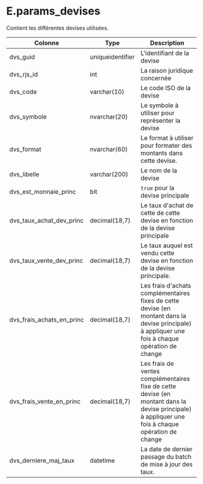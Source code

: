 # E.params_devises

Contient les différentes devises utilisées.

Colonne|Type|Description
---|---|---
dvs_guid|uniqueidentifier|L'identifiant de la devise 
dvs_rjs_id|int|La raison juridique concernée 
dvs_code|varchar(10)|Le code ISO de la devise 
dvs_symbole|nvarchar(20)|Le symbole à utiliser pour représenter la devise 
dvs_format|nvarchar(60)|Le format à utiliser pour formater des montants dans cette devise. 
dvs_libelle|varchar(200)|Le nom de la devise 
dvs_est_monnaie_princ|bit|`true` pour la devise principale 
dvs_taux_achat_dev_princ|decimal(18,7)|Le taux d'achat de cette de cette devise en fonction de la devise principale 
dvs_taux_vente_dev_princ|decimal(18,7)|Le taux auquel est vendu cette devise en fonction de la devise principale. 
dvs_frais_achats_en_princ|decimal(18,7)|Les frais d'achats complémentaires fixes de cette devise (en montant dans la devise principale) à appliquer une fois à chaque opération de change 
dvs_frais_vente_en_princ|decimal(18,7)|Les frais de ventes complémentaires fixe de cette devise (en montant dans la devise principale) à appliquer une fois à chaque opération de change 
dvs_derniere_maj_taux|datetime|La date de dernier passage du batch de mise à jour des taux. 
